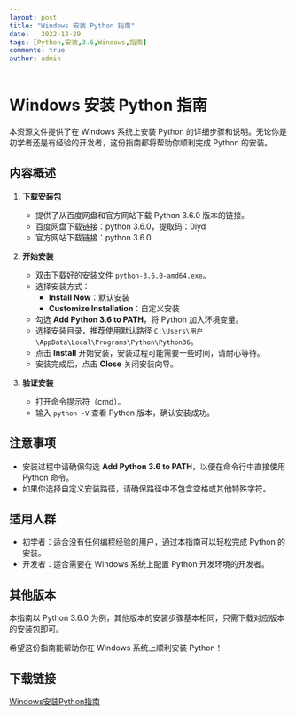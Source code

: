 ```yaml
---
layout: post
title: "Windows 安装 Python 指南"
date:   2022-12-29
tags: [Python,安装,3.6,Windows,指南]
comments: true
author: admin
---
```

# Windows 安装 Python 指南

本资源文件提供了在 Windows 系统上安装 Python 的详细步骤和说明。无论你是初学者还是有经验的开发者，这份指南都将帮助你顺利完成 Python 的安装。

## 内容概述

1. **下载安装包**
   - 提供了从百度网盘和官方网站下载 Python 3.6.0 版本的链接。
   - 百度网盘下载链接：python 3.6.0，提取码：0iyd
   - 官方网站下载链接：python 3.6.0

2. **开始安装**
   - 双击下载好的安装文件 `python-3.6.0-amd64.exe`。
   - 选择安装方式：
     - **Install Now**：默认安装
     - **Customize Installation**：自定义安装
   - 勾选 **Add Python 3.6 to PATH**，将 Python 加入环境变量。
   - 选择安装目录，推荐使用默认路径 `C:\Users\用户\AppData\Local\Programs\Python\Python36`。
   - 点击 **Install** 开始安装，安装过程可能需要一些时间，请耐心等待。
   - 安装完成后，点击 **Close** 关闭安装向导。

3. **验证安装**
   - 打开命令提示符（cmd）。
   - 输入 `python -V` 查看 Python 版本，确认安装成功。

## 注意事项

- 安装过程中请确保勾选 **Add Python 3.6 to PATH**，以便在命令行中直接使用 Python 命令。
- 如果你选择自定义安装路径，请确保路径中不包含空格或其他特殊字符。

## 适用人群

- 初学者：适合没有任何编程经验的用户，通过本指南可以轻松完成 Python 的安装。
- 开发者：适合需要在 Windows 系统上配置 Python 开发环境的开发者。

## 其他版本

本指南以 Python 3.6.0 为例，其他版本的安装步骤基本相同，只需下载对应版本的安装包即可。

希望这份指南能帮助你在 Windows 系统上顺利安装 Python！

## 下载链接

[Windows安装Python指南](https://pan.quark.cn/s/c986f77dd29e)
